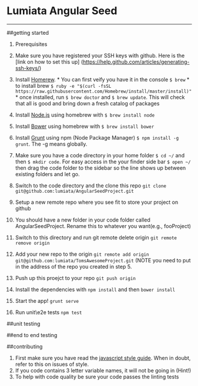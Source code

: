 # Lumiata Angular Seed
---
##getting started
1. Prerequisites
  1. Make sure you have registered your SSH keys with github. Here is the [link on how to set this up]
     (https://help.github.com/articles/generating-ssh-keys/)
  1. Install [Homerew](http://brew.sh/).
    * You can first veify you have it in the console ```$ brew```
    * to install brew ```$ ruby -e "$(curl -fsSL https://raw.githubusercontent.com/Homebrew/install/master/install)"```
    * once installed, run ```$ brew doctor``` and ```$ brew update```. This will check that all is good and bring down a fresh catalog of packages

  2. Install [Node.js](http://nodejs.org/) using homebrew with ```$ brew install node```
  3. Install [Bower](http://bower.io/) using homebrew with ```$ brew install bower```
  4. Install [Grunt](http://gruntjs.com/) using npm (Node Package Manager) ```$ npm install -g grunt```. The -g means globally.
2. Make sure you have a code directory in your home folder ```$ cd ~/``` and then ```$ mkdir code```. For easy access in the your finder side bar ```$ open ~/``` then drag the code folder to the sidebar so the line shows up between existing folders and let go.
3. Switch to the code directory and the clone this repo ```git clone git@github.com:lumiata/AngularSeedProject.git```
4. Setup a new remote repo where you see fit to store your project on github
5. You should have a new folder in your code folder called AngularSeedProject. Rename this to whatever you want(e.g., fooProject)
6. Switch to this directory and run git remote delete origin ```git remote remove origin```
7. Add your new repo to the origin ```git remote add origin git@github.com:lumiata/TomsAwesomeProject.git``` (NOTE you need to put in the address of the repo you created in step 5.
8. Push up this proejct to your repo ```git push origin```
9. Install the dependencies with ```npm install``` and then ```bower install```
10. Start the app! ```grunt serve```
11. Run unit\e2e tests ```npm test```

##unit testing

##end to end testing

##contributing
1. First make sure you have read the [javascript style guide](https://github.com/lumiata/javascript). When in doubt, refer to this on issues of style.
2. If you code contains 3 letter variable names, it will not be going in (Hint!)
3. To help with code quality be sure your code passes the linting tests


